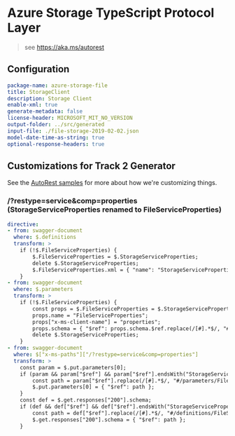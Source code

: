 # Azure Storage TypeScript Protocol Layer

> see https://aka.ms/autorest

## Configuration

```yaml
package-name: azure-storage-file
title: StorageClient
description: Storage Client
enable-xml: true
generate-metadata: false
license-header: MICROSOFT_MIT_NO_VERSION
output-folder: ../src/generated
input-file: ./file-storage-2019-02-02.json
model-date-time-as-string: true
optional-response-headers: true
```

## Customizations for Track 2 Generator
See the [AutoRest samples](https://github.com/Azure/autorest/tree/master/Samples/3b-custom-transformations)
for more about how we're customizing things.

### /?restype=service&comp=properties (StorageServiceProperties renamed to FileServiceProperties)
``` yaml
directive:
- from: swagger-document
  where: $.definitions
  transform: >
    if (!$.FileServiceProperties) {
        $.FileServiceProperties = $.StorageServiceProperties;
        delete $.StorageServiceProperties;
        $.FileServiceProperties.xml = { "name": "StorageServiceProperties" };
    }
- from: swagger-document
  where: $.parameters
  transform: >
    if (!$.FileServiceProperties) {
        const props = $.FileServiceProperties = $.StorageServiceProperties;
        props.name = "FileServiceProperties";
        props["x-ms-client-name"] = "properties";
        props.schema = { "$ref": props.schema.$ref.replace(/[#].*$/, "#/definitions/FileServiceProperties") };
        delete $.StorageServiceProperties;
    }
- from: swagger-document
  where: $["x-ms-paths"]["/?restype=service&comp=properties"]
  transform: >
    const param = $.put.parameters[0];
    if (param && param["$ref"] && param["$ref"].endsWith("StorageServiceProperties")) {
        const path = param["$ref"].replace(/[#].*$/, "#/parameters/FileServiceProperties");
        $.put.parameters[0] = { "$ref": path };
    }
    const def = $.get.responses["200"].schema;
    if (def && def["$ref"] && def["$ref"].endsWith("StorageServiceProperties")) {
        const path = def["$ref"].replace(/[#].*$/, "#/definitions/FileServiceProperties");
        $.get.responses["200"].schema = { "$ref": path };
    }
```